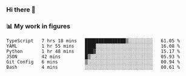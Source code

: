 ### Hi there 👋

### 📊 My work in figures

<!--START_SECTION:waka-->

```text
TypeScript   7 hrs 18 mins   ███████████████▒░░░░░░░░░   61.05 %
YAML         1 hr 55 mins    ████░░░░░░░░░░░░░░░░░░░░░   16.08 %
Python       1 hr 48 mins    ███▓░░░░░░░░░░░░░░░░░░░░░   15.17 %
JSON         42 mins         █▒░░░░░░░░░░░░░░░░░░░░░░░   05.93 %
Git Config   6 mins          ▒░░░░░░░░░░░░░░░░░░░░░░░░   00.94 %
Bash         4 mins          ░░░░░░░░░░░░░░░░░░░░░░░░░   00.61 %
```

<!--END_SECTION:waka-->
